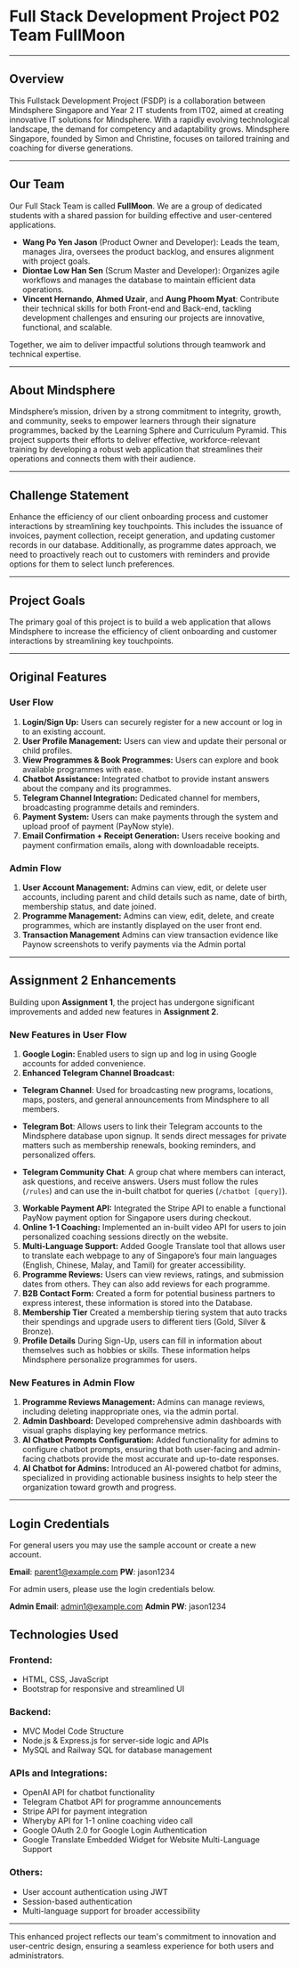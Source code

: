 # Full Stack Development Project P02 Team FullMoon

---

## Overview
This Fullstack Development Project (FSDP) is a collaboration between Mindsphere Singapore and Year 2 IT students from IT02, aimed at creating innovative IT solutions for Mindsphere. With a rapidly evolving technological landscape, the demand for competency and adaptability grows. Mindsphere Singapore, founded by Simon and Christine, focuses on tailored training and coaching for diverse generations.

---

## Our Team

Our Full Stack Team is called **FullMoon**. We are a group of dedicated students with a shared passion for building effective and user-centered applications.

- **Wang Po Yen Jason** (Product Owner and Developer): Leads the team, manages Jira, oversees the product backlog, and ensures alignment with project goals.
- **Diontae Low Han Sen** (Scrum Master and Developer): Organizes agile workflows and manages the database to maintain efficient data operations.
- **Vincent Hernando**, **Ahmed Uzair**, and **Aung Phoom Myat**: Contribute their technical skills for both Front-end and Back-end, tackling development challenges and ensuring our projects are innovative, functional, and scalable.

Together, we aim to deliver impactful solutions through teamwork and technical expertise.

---

## About Mindsphere

Mindsphere’s mission, driven by a strong commitment to integrity, growth, and community, seeks to empower learners through their signature programmes, backed by the Learning Sphere and Curriculum Pyramid. This project supports their efforts to deliver effective, workforce-relevant training by developing a robust web application that streamlines their operations and connects them with their audience.

---

## Challenge Statement

Enhance the efficiency of our client onboarding process and customer interactions by streamlining key touchpoints. This includes the issuance of invoices, payment collection, receipt generation, and updating customer records in our database. Additionally, as programme dates approach, we need to proactively reach out to customers with reminders and provide options for them to select lunch preferences.

---

## Project Goals

The primary goal of this project is to build a web application that allows Mindsphere to increase the efficiency of client onboarding and customer interactions by streamlining key touchpoints.

---

## Original Features

### **User Flow**
1. **Login/Sign Up:** Users can securely register for a new account or log in to an existing account.
2. **User Profile Management:** Users can view and update their personal or child profiles.
3. **View Programmes & Book Programmes:** Users can explore and book available programmes with ease.
4. **Chatbot Assistance:** Integrated chatbot to provide instant answers about the company and its programmes.
5. **Telegram Channel Integration:** Dedicated channel for members, broadcasting programme details and reminders.
6. **Payment System:** Users can make payments through the system and upload proof of payment (PayNow style).
7. **Email Confirmation + Receipt Generation:** Users receive booking and payment confirmation emails, along with downloadable receipts.

### **Admin Flow**
1. **User Account Management:** Admins can view, edit, or delete user accounts, including parent and child details such as name, date of birth, membership status, and date joined.
2. **Programme Management:** Admins can view, edit, delete, and create programmes, which are instantly displayed on the user front end.
3. **Transaction Management** Admins can view transaction evidence like Paynow screenshots to verify payments via the Admin portal

---

## Assignment 2 Enhancements

Building upon **Assignment 1**, the project has undergone significant improvements and added new features in **Assignment 2**.

### **New Features in User Flow**
1. **Google Login:** Enabled users to sign up and log in using Google accounts for added convenience.
2. **Enhanced Telegram Channel Broadcast:** 

- **Telegram Channel**: Used for broadcasting new programs, locations, maps, posters, and general announcements from Mindsphere to all members.  

- **Telegram Bot**: Allows users to link their Telegram accounts to the Mindsphere database upon signup. It sends direct messages for private matters such as membership renewals, booking reminders, and personalized offers.  

- **Telegram Community Chat**: A group chat where members can interact, ask questions, and receive answers. Users must follow the rules (`/rules`) and can use the in-built chatbot for queries (`/chatbot [query]`).

3. **Workable Payment API:** Integrated the Stripe API to enable a functional PayNow payment option for Singapore users during checkout.
4. **Online 1-1 Coaching:** Implemented an in-built video API for users to join personalized coaching sessions directly on the website.
5. **Multi-Language Support:** Added Google Translate tool that allows user to translate each webpage to any of Singapore’s four main languages (English, Chinese, Malay, and Tamil) for greater accessibility.
6. **Programme Reviews:** Users can view reviews, ratings, and submission dates from others. They can also add reviews for each programme.
7. **B2B Contact Form:** Created a form for potential business partners to express interest, these information is stored into the Database.
8. **Membership Tier** Created a membership tiering system that auto tracks their spendings and upgrade users to different tiers (Gold, Silver & Bronze).
9. **Profile Details** During Sign-Up, users can fill in information about themselves such as hobbies or skills. These information helps Mindsphere personalize programmes for users.

### **New Features in Admin Flow**
1. **Programme Reviews Management:** Admins can manage reviews, including deleting inappropriate ones, via the admin portal.
2. **Admin Dashboard:** Developed comprehensive admin dashboards with visual graphs displaying key performance metrics.
3. **AI Chatbot Prompts Configuration:** Added functionality for admins to configure chatbot prompts, ensuring that both user-facing and admin-facing chatbots provide the most accurate and up-to-date responses.
4. **AI Chatbot for Admins:** Introduced an AI-powered chatbot for admins, specialized in providing actionable business insights to help steer the organization toward growth and progress.

---

## **Login Credentials**
For general users you may use the sample account or create a new account.

**Email**: parent1@example.com
**PW**: jason1234

For admin users, please use the login credentials below.

**Admin Email**: admin1@example.com
**Admin PW**: jason1234

## Technologies Used

### **Frontend:**
- HTML, CSS, JavaScript
- Bootstrap for responsive and streamlined UI

### **Backend:**
- MVC Model Code Structure
- Node.js & Express.js for server-side logic and APIs
- MySQL and Railway SQL for database management

### **APIs and Integrations:**
- OpenAI API for chatbot functionality
- Telegram Chatbot API for programme announcements
- Stripe API for payment integration
- Wheryby API for 1-1 online coaching video call
- Google OAuth 2.0 for Google Login Authentication
- Google Translate Embedded Widget for Website Multi-Language Support

### **Others:**
- User account authentication using JWT
- Session-based authentication 
- Multi-language support for broader accessibility

---

This enhanced project reflects our team's commitment to innovation and user-centric design, ensuring a seamless experience for both users and administrators.